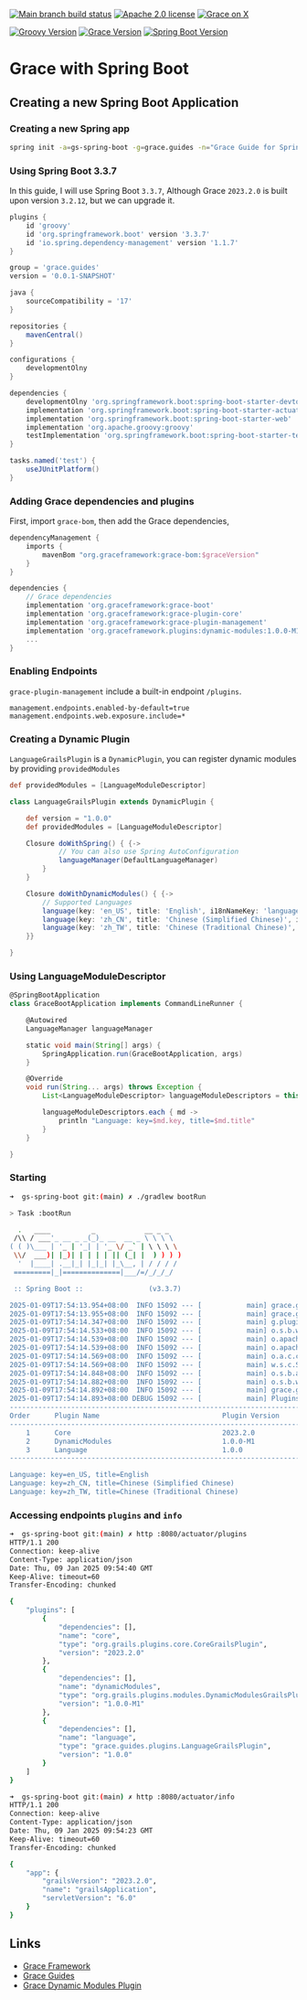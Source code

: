 [![Main branch build status](https://github.com/grace-guides/gs-spring-boot/workflows/Grace%20CI/badge.svg?style=flat)](https://github.com/grace-guides/gs-spring-boot/actions?query=workflow%3A%Grace+CI%22)
[![Apache 2.0 license](https://img.shields.io/badge/License-APACHE%202.0-green.svg?logo=APACHE&style=flat)](https://opensource.org/licenses/Apache-2.0)
[![Grace on X](https://img.shields.io/twitter/follow/graceframework?style=social)](https://twitter.com/graceframework)

[![Groovy Version](https://img.shields.io/badge/Groovy-4.0.24-blue?style=flat&color=4298b8)](https://groovy-lang.org/releasenotes/groovy-4.0.html)
[![Grace Version](https://img.shields.io/badge/Grace-2023.2.0-blue?style=flat&color=f49b06)](https://github.com/graceframework/grace-framework/releases/tag/v2023.2.0)
[![Spring Boot Version](https://img.shields.io/badge/Spring_Boot-3.3.7-blue?style=flat&color=6db33f)](https://github.com/spring-projects/spring-boot/releases/tag/v3.3.7)

# Grace with Spring Boot

## Creating a new Spring Boot Application

### Creating a new Spring app

```bash
spring init -a=gs-spring-boot -g=grace.guides -n="Grace Guide for Spring Boot" --description="Spring Boot Application with Grace Plugins" --package-name=grace.guides -l=groovy --build=gradle --format=project -t=gradle-project -d=devtools,actuator,web -x
```

### Using Spring Boot 3.3.7

In this guide, I will use Spring Boot `3.3.7`, Although Grace `2023.2.0` is built upon version `3.2.12`, but we can upgrade it.

```gradle
plugins {
	id 'groovy'
	id 'org.springframework.boot' version '3.3.7'
	id 'io.spring.dependency-management' version '1.1.7'
}

group = 'grace.guides'
version = '0.0.1-SNAPSHOT'

java {
	sourceCompatibility = '17'
}

repositories {
	mavenCentral()
}

configurations {
	developmentOlny
}

dependencies {
	developmentOlny 'org.springframework.boot:spring-boot-starter-devtools'
	implementation 'org.springframework.boot:spring-boot-starter-actuator'
	implementation 'org.springframework.boot:spring-boot-starter-web'
	implementation 'org.apache.groovy:groovy'
	testImplementation 'org.springframework.boot:spring-boot-starter-test'
}

tasks.named('test') {
	useJUnitPlatform()
}

```

### Adding Grace dependencies and plugins

First, import `grace-bom`, then add the Grace dependencies,

```gradle
dependencyManagement {
	imports {
        mavenBom "org.graceframework:grace-bom:$graceVersion"
    }
}

dependencies {
	// Grace dependencies
	implementation 'org.graceframework:grace-boot'
	implementation 'org.graceframework:grace-plugin-core'
	implementation 'org.graceframework:grace-plugin-management'
	implementation 'org.graceframework.plugins:dynamic-modules:1.0.0-M1'
    ...
}
```

### Enabling Endpoints

`grace-plugin-management` include a built-in endpoint `/plugins`.

```properties
management.endpoints.enabled-by-default=true
management.endpoints.web.exposure.include=*
```

### Creating a Dynamic Plugin

`LanguageGrailsPlugin` is a `DynamicPlugin`, you can register dynamic modules by providing `providedModules`

```groovy
def providedModules = [LanguageModuleDescriptor]
```

```groovy
class LanguageGrailsPlugin extends DynamicPlugin {

    def version = "1.0.0"
    def providedModules = [LanguageModuleDescriptor]

    Closure doWithSpring() { {->
            // You can also use Spring AutoConfiguration
            languageManager(DefaultLanguageManager)
        }
    }

    Closure doWithDynamicModules() { {->
        // Supported Languages
        language(key: 'en_US', title: 'English', i18nNameKey: 'languages.en_US')
        language(key: 'zh_CN', title: 'Chinese (Simplified Chinese)', i18nNameKey: 'languages.zh_CN')
        language(key: 'zh_TW', title: 'Chinese (Traditional Chinese)', i18nNameKey: 'languages.zh_TW', enabled: true)
    }}

}
```

### Using LanguageModuleDescriptor

```groovy
@SpringBootApplication
class GraceBootApplication implements CommandLineRunner {

	@Autowired
	LanguageManager languageManager

	static void main(String[] args) {
		SpringApplication.run(GraceBootApplication, args)
	}

	@Override
	void run(String... args) throws Exception {
		List<LanguageModuleDescriptor> languageModuleDescriptors = this.languageManager.getLanguages()

		languageModuleDescriptors.each { md ->
			println "Language: key=$md.key, title=$md.title"
		}
	}

}
```

### Starting

```bash
➜  gs-spring-boot git:(main) ✗ ./gradlew bootRun

> Task :bootRun

  .   ____          _            __ _ _
 /\\ / ___'_ __ _ _(_)_ __  __ _ \ \ \ \
( ( )\___ | '_ | '_| | '_ \/ _` | \ \ \ \
 \\/  ___)| |_)| | | | | || (_| |  ) ) ) )
  '  |____| .__|_| |_|_| |_\__, | / / / /
 =========|_|==============|___/=/_/_/_/

 :: Spring Boot ::                (v3.3.7)

2025-01-09T17:54:13.954+08:00  INFO 15092 --- [           main] grace.guides.GraceBootApplication        : Starting GraceBootApplication using Java 17.0.12 with PID 15092 (/Users/rain/Development/github/grace/grace-guides/gs-spring-boot/build/classes/groovy/main started by rain in /Users/rain/Development/github/grace/grace-guides/gs-spring-boot)
2025-01-09T17:54:13.955+08:00  INFO 15092 --- [           main] grace.guides.GraceBootApplication        : No active profile set, falling back to 1 default profile: "default"
2025-01-09T17:54:14.347+08:00  INFO 15092 --- [           main] g.plugins.DefaultGrailsPluginManager     : Total 3 plugins loaded successfully, take in 46 ms
2025-01-09T17:54:14.533+08:00  INFO 15092 --- [           main] o.s.b.w.embedded.tomcat.TomcatWebServer  : Tomcat initialized with port 8080 (http)
2025-01-09T17:54:14.539+08:00  INFO 15092 --- [           main] o.apache.catalina.core.StandardService   : Starting service [Tomcat]
2025-01-09T17:54:14.539+08:00  INFO 15092 --- [           main] o.apache.catalina.core.StandardEngine    : Starting Servlet engine: [Apache Tomcat/10.1.34]
2025-01-09T17:54:14.569+08:00  INFO 15092 --- [           main] o.a.c.c.C.[Tomcat].[localhost].[/]       : Initializing Spring embedded WebApplicationContext
2025-01-09T17:54:14.569+08:00  INFO 15092 --- [           main] w.s.c.ServletWebServerApplicationContext : Root WebApplicationContext: initialization completed in 596 ms
2025-01-09T17:54:14.848+08:00  INFO 15092 --- [           main] o.s.b.a.e.web.EndpointLinksResolver      : Exposing 16 endpoints beneath base path '/actuator'
2025-01-09T17:54:14.882+08:00  INFO 15092 --- [           main] o.s.b.w.embedded.tomcat.TomcatWebServer  : Tomcat started on port 8080 (http) with context path '/'
2025-01-09T17:54:14.892+08:00  INFO 15092 --- [           main] grace.guides.GraceBootApplication        : Started GraceBootApplication in 1.071 seconds (process running for 1.387)
2025-01-09T17:54:14.893+08:00 DEBUG 15092 --- [           main] PluginsInfoApplicationContextInitializer :
----------------------------------------------------------------------------------------------
Order      Plugin Name                              Plugin Version                     Enabled
----------------------------------------------------------------------------------------------
    1      Core                                     2023.2.0                                 Y
    2      DynamicModules                           1.0.0-M1                                 Y
    3      Language                                 1.0.0                                    Y
----------------------------------------------------------------------------------------------

Language: key=en_US, title=English
Language: key=zh_CN, title=Chinese (Simplified Chinese)
Language: key=zh_TW, title=Chinese (Traditional Chinese)
```

### Accessing endpoints `plugins` and `info`

```bash
➜  gs-spring-boot git:(main) ✗ http :8080/actuator/plugins
HTTP/1.1 200
Connection: keep-alive
Content-Type: application/json
Date: Thu, 09 Jan 2025 09:54:40 GMT
Keep-Alive: timeout=60
Transfer-Encoding: chunked

{
    "plugins": [
        {
            "dependencies": [],
            "name": "core",
            "type": "org.grails.plugins.core.CoreGrailsPlugin",
            "version": "2023.2.0"
        },
        {
            "dependencies": [],
            "name": "dynamicModules",
            "type": "org.grails.plugins.modules.DynamicModulesGrailsPlugin",
            "version": "1.0.0-M1"
        },
        {
            "dependencies": [],
            "name": "language",
            "type": "grace.guides.plugins.LanguageGrailsPlugin",
            "version": "1.0.0"
        }
    ]
}

➜  gs-spring-boot git:(main) ✗ http :8080/actuator/info
HTTP/1.1 200
Connection: keep-alive
Content-Type: application/json
Date: Thu, 09 Jan 2025 09:54:23 GMT
Keep-Alive: timeout=60
Transfer-Encoding: chunked

{
    "app": {
        "grailsVersion": "2023.2.0",
        "name": "grailsApplication",
        "servletVersion": "6.0"
    }
}
```

## Links

- [Grace Framework](https://github.com/graceframework/grace-framework)
- [Grace Guides](https://github.com/grace-guides)
- [Grace Dynamic Modules Plugin](https://github.com/grace-plugins/grace-dynamic-modules)
